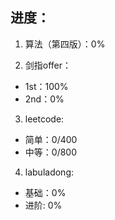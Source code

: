 ## 进度：

1. 算法（第四版）：0%

2. 剑指offer：

- 1st：100%
- 2nd：0%

3. leetcode:

- 简单：0/400
- 中等：0/800

4. labuladong:

- 基础：0%
- 进阶: 0%
